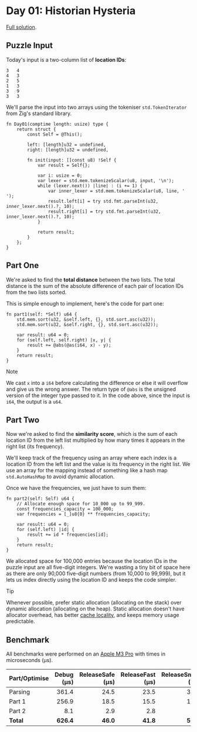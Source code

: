 # Day 01: Historian Hysteria

[Full solution](../src/days/day01.zig).

## Puzzle Input

Today's input is a two-column list of **location IDs**:

```plaintext
3   4
4   3
2   5
1   3
3   9
3   3
```

We'll parse the input into two arrays using the tokeniser `std.TokenIterator` from Zig's standard library.

```zig
fn Day01(comptime length: usize) type {
    return struct {
        const Self = @This();

        left: [length]u32 = undefined,
        right: [length]u32 = undefined,

        fn init(input: []const u8) !Self {
            var result = Self{};

            var i: usize = 0;
            var lexer = std.mem.tokenizeScalar(u8, input, '\n');
            while (lexer.next()) |line| : (i += 1) {
                var inner_lexer = std.mem.tokenizeScalar(u8, line, ' ');
                result.left[i] = try std.fmt.parseInt(u32, inner_lexer.next().?, 10);
                result.right[i] = try std.fmt.parseInt(u32, inner_lexer.next().?, 10);
            }

            return result;
        }
    };
}
```

## Part One

We're asked to find the **total distance** between the two lists. The total distance is the sum of the absolute difference of each pair of location IDs from the two lists sorted.

This is simple enough to implement, here's the code for part one:

```zig
fn part1(self: *Self) u64 {
    std.mem.sort(u32, &self.left, {}, std.sort.asc(u32));
    std.mem.sort(u32, &self.right, {}, std.sort.asc(u32));

    var result: u64 = 0;
    for (self.left, self.right) |x, y| {
        result += @abs(@as(i64, x) - y);
    }
    return result;
}
```

> [!NOTE]
> We cast `x` into a `i64` before calculating the difference or else it will overflow and give us the wrong answer. The return type of `@abs` is the unsigned version of the integer type passed to it. In the code above, since the input is `i64`, the output is a `u64`.

## Part Two

Now we're asked to find the **similarity score**, which is the sum of each location ID from the left list multiplied by how many times it appears in the right list (its frequency).

We'll keep track of the frequency using an array where each index is a location ID from the left list and the value is its frequency in the right list. We use an array for the mapping instead of something like a hash map `std.AutoHashMap` to avoid dynamic allocation.

Once we have the frequencies, we just have to sum them:

```zig
fn part2(self: Self) u64 {
    // Allocate enough space for 10_000 up to 99_999.
    const frequencies_capacity = 100_000;
    var frequencies = [_]u8{0} ** frequencies_capacity;

    var result: u64 = 0;
    for (self.left) |id| {
        result += id * frequencies[id];
    }
    return result;
}
```

We allocated space for 100,000 entries because the location IDs in the puzzle input are all five-digit integers. We're wasting a tiny bit of space here as there are only 90,000 five-digit numbers (from 10,000 to 99,999), but it lets us index directly using the location ID and keeps the code simpler.

> [!TIP]
> Whenever possible, prefer static allocation (allocating on the stack) over dynamic allocation (allocating on the heap). Static allocation doesn't have allocator overhead, has better [cache locality](https://stackoverflow.com/questions/12065774/why-does-cache-locality-matter-for-array-performance#12065801), and keeps memory usage predictable.

## Benchmark

All benchmarks were performed on an [Apple M3 Pro](https://en.wikipedia.org/wiki/Apple_M3) with times in microseconds (µs).

| Part/Optimise | Debug (µs) | ReleaseSafe (µs) | ReleaseFast (µs) | ReleaseSmall (µs) |
|-------------- | ---------: | ---------------: | ---------------: | ----------------: |
| Parsing       | 361.4      | 24.5             | 23.5             | 30.1              |
| Part 1        | 256.9      | 18.5             | 15.5             | 17.8              |
| Part 2        | 8.1        | 2.9              | 2.8              | 2.6               |
| **Total**     | **626.4**  | **46.0**         | **41.8**         | **50.6**          |
